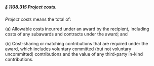 ##### § 1108.315 Project costs. #####

*Project costs* means the total of:

(a) Allowable costs incurred under an award by the recipient, including costs of any subawards and contracts under the award; and

(b) Cost-sharing or matching contributions that are required under the award, which includes voluntary committed (but not voluntary uncommitted) contributions and the value of any third-party in-kind contributions.